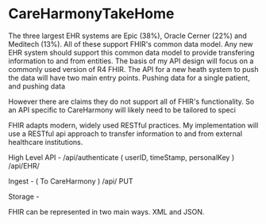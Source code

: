 # CareHarmonyTakeHome

The three largest EHR systems are Epic (38%), Oracle Cerner (22%) and Meditech (13%). All of these support FHIR's common data model. Any new EHR system should support this common data model to provide transfering information to and from entities.
The basis of my API design will focus on a commonly used version of R4 FHIR. The API for a new heath system to push the data will have two main entry points. Pushing data for a single patient, and pushing data 





However there are claims they do not support all of FHIR's functionality. So an API specific to CareHarmony will likely need to be tailored to speci

FHIR adapts modern, widely used RESTful practices. My implementation will use a RESTful api approach to transfer information to and from external healthcare institutions.


High Level API -
/api/authenticate ( userID, timeStamp, personalKey )
/api/EHR/

Ingest - ( To CareHarmony )
/api/
PUT 


Storage -

FHIR can be represented in two main ways. XML and JSON. 

